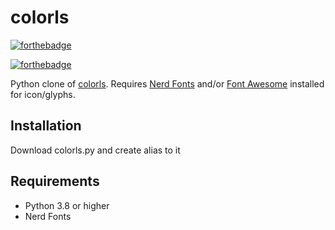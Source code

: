 # colorls

[![forthebadge](https://forthebadge.com/images/badges/made-with-python.svg)](https://forthebadge.com)

[![forthebadge](https://forthebadge.com/images/badges/works-on-my-machine.svg)](https://forthebadge.com)

Python clone of [colorls](https://github.com/athityakumar/colorls). Requires [Nerd Fonts](https://github.com/ryanoasis/nerd-fonts/blob/master/readme.md) and/or [Font Awesome](https://fontawesome.com/) installed for icon/glyphs.

## Installation
Download colorls.py and create alias to it

## Requirements
- Python 3.8 or higher
- Nerd Fonts

